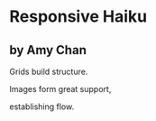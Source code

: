 # Responsive Haiku
## by Amy Chan

Grids build structure.

Images form great support,

establishing flow.

